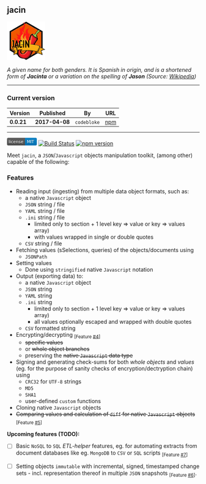 jacin
---

<p align="left">
  <img src="https://raw.githubusercontent.com/martinswiderski/jacin/master/jacin-npm-100px.png" alt="jacin"/>
</p>

*A given name for both genders. It is Spanish in origin, and is a shortened form 
of **Jacinta** or a variation on the spelling of **Jason** 
(Source: [Wikipedia](href="https://en.wikipedia.org/wiki/Jacin))*

***

### Current version

Version|Published|By|URL
--- | --- | --- | ---
**0.0.21** | **2017-04-08** | `codebloke` | [npm](https://www.npmjs.com/package/jacin)

***

[![MIT License](https://raw.githubusercontent.com/martinswiderski/jacin/master/mit-license.png)](LICENSE) [![Build Status](https://travis-ci.org/martinswiderski/jacin.svg?branch=master)](https://travis-ci.org/martinswiderski/jacin) [![npm version](https://badge.fury.io/js/jacin.svg)](https://www.npmjs.com/package/jacin)

Meet `jacin`, a `JSON`/`Javascript` objects manipulation toolkit, (among other) capable of the following:

### Features

 * Reading input (ingesting) from multiple data object formats, such as:
    * a native `Javascript` object
    * `JSON` string / file
    * `YAML` string / file
    * `.ini` string / file 
      * limited only to section + 1 level key => value or key => values array)
      * with values wrapped in single or double quotes
    * `CSV` string / file
 * Fetching values (sSelections, queries) of the objects/documents using
    * `JSONPath`
 * Setting values 
    * Done using `stringified` native `Javascript` notation
 * Output (exporting data) to:
    * a native `Javascript` object
    * `JSON` string
    * `YAML` string
    * `.ini` string 
      * limited only to section + 1 level key => value or key => values array)
      * all values optionally escaped and wrapped with double quotes
    * `CSV` formatted string
 * Encrypting/decrypting <sub>[Feature [#4](https://github.com/martinswiderski/jacin/issues/4)]</sub>
    * ~~specific values~~
    * or ~~whole object branches~~
    * preserving the ~~native `Javascript` data type~~
 * Signing and generating check-sums for both *whole objects* and *values* (eg. for the purpose of sanity checks of encryption/dectryption chain) using
    * `CRC32` for `UTF-8` strings
    * `MD5`
    * `SHA1`
    * user-defined `custom` functions
  * Cloning native `Javascript` objects
  * ~~Comparing values and calculation of `diff` for native `Javascript` objects~~ <sub>[Feature [#5](https://github.com/martinswiderski/jacin/issues/5)]</sub>
  
**Upcoming features (TODO):**

  * [ ] Basic `NoSQL` to `SQL` *ETL-helper* features, eg. for automating extracts from document databases like eg. `MongoDB` to `CSV` or `SQL` scripts <sub>[Feature [#7](https://github.com/martinswiderski/jacin/issues/7)]</sub>
  * [ ] Setting objects `immutable` with incremental, signed, timestamped change sets - incl. representation thereof in multiple `JSON` snapshots <sub>[Feature [#6](https://github.com/martinswiderski/jacin/issues/6)]</sub>.
  


